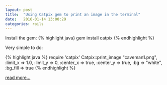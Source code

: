 ```yaml
---
layout: post
title:  "Using Catpix gem to print an image in the terminal"
date:   2016-01-14 13:00:29
categories: rails
---
```

Install the gem:
{% highlight java}
gem install catpix
{% endhighlight %}

Very simple to do:

{% highlight java %}
require 'catpix'
Catpix::print_image "caveman1.png",
  :limit_x => 1.0,
  :limit_y => 0,
  :center_x => true,
  :center_y => true,
  :bg => "white",
  :bg_fill => true
{% endhighlight %}

[read more...](https://github.com/tokhi/catpixdemo) 

